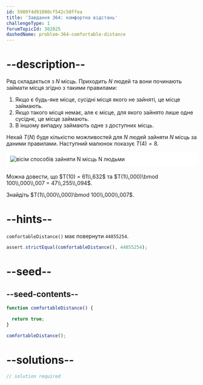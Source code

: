 ```yaml
---
id: 5900f4d91000cf542c50ffea
title: 'Завдання 364: комфортна відстань'
challengeType: 1
forumTopicId: 302025
dashedName: problem-364-comfortable-distance
---
```


# --description--

Ряд складається з $N$ місць. Приходить $N$ людей та вони починають займати місця згідно з такими правилами:

1. Якщо є будь-яке місце, сусідні місця якого не зайняті, це місце займають.
2. Якщо такого місця немає, але є місце, для якого зайнято лише одне сусіднє, це місце займають.
3. В іншому випадку займають одне з доступних місць.

Нехай $T(N)$ буде кількістю можливостей для $N$ людей зайняти $N$ місць за даними правилами. Наступний малюнок показує $T(4) = 8$.

<img alt="вісім способів зайняти N місць N людьми" src="https://cdn.freecodecamp.org/curriculum/project-euler/comfortable-distance.gif" style="background-color: white; padding: 10px; display: block; margin-right: auto; margin-left: auto; margin-bottom: 1.2rem;" />

Можна довести, що $T(10) = 61\\,632$ та $T(1\\,000)\bmod 100\\,000\\,007 = 47\\,255\\,094$.

Знайдіть $T(1\\,000\\,000)\bmod 100\\,000\\,007$.

# --hints--

`comfortableDistance()` має повернути `44855254`.

```js
assert.strictEqual(comfortableDistance(), 44855254);
```

# --seed--

## --seed-contents--

```js
function comfortableDistance() {

  return true;
}

comfortableDistance();
```

# --solutions--

```js
// solution required
```
